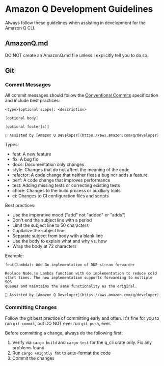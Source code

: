 # Amazon Q Development Guidelines

Always follow these guidelines when assisting in development for the Amazon Q CLI.

## AmazonQ.md

DO NOT create an AmazonQ.md file unless I explicitly tell you to do so.

## Git

### Commit Messages

All commit messages should follow the [Conventional Commits](https://www.conventionalcommits.org/) specification and include best practices:

```
<type>[optional scope]: <description>

[optional body]

[optional footer(s)]

🤖 Assisted by [Amazon Q Developer](https://aws.amazon.com/q/developer)
```

Types:
- feat: A new feature
- fix: A bug fix
- docs: Documentation only changes
- style: Changes that do not affect the meaning of the code
- refactor: A code change that neither fixes a bug nor adds a feature
- perf: A code change that improves performance
- test: Adding missing tests or correcting existing tests
- chore: Changes to the build process or auxiliary tools
- ci: Changes to CI configuration files and scripts

Best practices:
- Use the imperative mood ("add" not "added" or "adds")
- Don't end the subject line with a period
- Limit the subject line to 50 characters
- Capitalize the subject line
- Separate subject from body with a blank line
- Use the body to explain what and why vs. how
- Wrap the body at 72 characters

Example:
```
feat(lambda): Add Go implementation of DDB stream forwarder

Replace Node.js Lambda function with Go implementation to reduce cold
start times. The new implementation supports forwarding to multiple SQS
queues and maintains the same functionality as the original.

🤖 Assisted by [Amazon Q Developer](https://aws.amazon.com/q/developer)
```

### Committing Changes

Follow the git best practice of committing early and often. It's fine for you to run `git commit`, but DO NOT ever run `git push`, ever.

Before committing a change, always do the following first:

1. Verify via `cargo build` and `cargo test` for the q_cli crate only. Fix any problems found
2. Run `cargo +nightly fmt` to auto-format the code
3. Commit the changes
